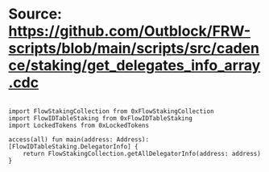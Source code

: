 # Source: https://github.com/Outblock/FRW-scripts/blob/main/scripts/src/cadence/staking/get_delegates_info_array.cdc

```

import FlowStakingCollection from 0xFlowStakingCollection
import FlowIDTableStaking from 0xFlowIDTableStaking
import LockedTokens from 0xLockedTokens
        
access(all) fun main(address: Address): [FlowIDTableStaking.DelegatorInfo] {
    return FlowStakingCollection.getAllDelegatorInfo(address: address)
}
```